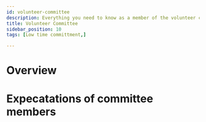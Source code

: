 ```yaml
---
id: volunteer-committee
description: Everything you need to know as a member of the volunteer committee
title: Volunteer Committee
sidebar_position: 10
tags: [Low time committment,]

---
```


# Overview

# Expecatations of committee members